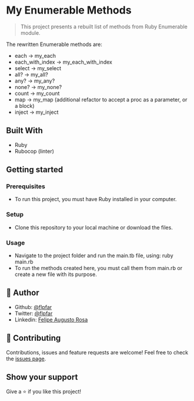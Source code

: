 # My Enumerable Methods

> This project presents a rebuilt list of methods from Ruby Enumerable module.

The rewritten Enumerable methods are:
- each -> my_each
- each_with_index -> my_each_with_index
- select -> my_select
- all? -> my_all?
- any? -> my_any?
- none? -> my_none?
- count -> my_count
- map -> my_map (additional refactor to accept a proc as a parameter, or a block)
- inject -> my_inject

## Built With

- Ruby
- Rubocop (linter)

## Getting started

### Prerequisites
- To run this project, you must have Ruby installed in your computer.

### Setup
- Clone this repository to your local machine or download the files.

### Usage
- Navigate to the project folder and run the main.tb file, using: ruby main.rb
- To run the methods created here, you must call them from main.rb or create a new file with its purpose.

## 👤 Author 

- Github: [@flpfar](https://github.com/flpfar)
- Twitter: [@flpfar](https://twitter.com/flpfar)
- Linkedin: [Felipe Augusto Rosa](https://www.linkedin.com/in/felipe-augusto-rosa-7b96a4b1)

## 🤝 Contributing

Contributions, issues and feature requests are welcome!
Feel free to check the [issues page](issues/).

## Show your support

Give a ⭐️ if you like this project!

